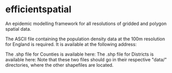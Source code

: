 # efficientspatial

An epidemic modelling framework for all resolutions of gridded and polygon spatial data.

The ASCII file containing the population density data at the 100m resolution for England is required.
It is available at the following address: 

The .shp file for Counties is available here:
The .shp file for Districts is available here:
Note that these two files should go in their respective "data/" directories, where the other shapefiles are located.
